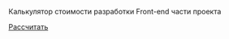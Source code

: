 Калькулятор стоимости разработки Front-end части проекта

<a href="https://denis-snitko.github.io/calculator/" target="_blank">Рассчитать</a>
